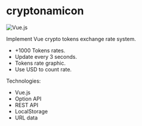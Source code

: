 # cryptonamicon

![Vue.js](https://img.shields.io/badge/vuejs-%2335495e.svg?style=for-the-badge&logo=vuedotjs&logoColor=%234FC08D)

Implement Vue crypto tokens exchange rate system.
- +1000 Tokens rates.
- Update every 3 seconds.
- Tokens rate graphic.
- Use USD to count rate.

Technologies:
- Vue.js
- Option API
- REST API
- LocalStorage
- URL data 
